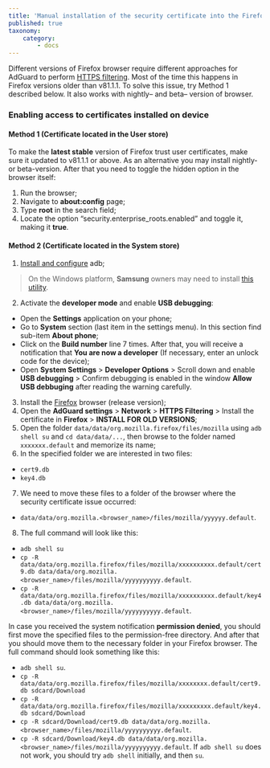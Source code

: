 ```yaml
---
title: 'Manual installation of the security certificate into the Firefox browser'
published: true
taxonomy:
    category:
        - docs
---
```


Different versions of Firefox browser require different approaches for AdGuard to perform [HTTPS filtering](https://kb.adguard.com/en/general/https-filtering). Most of the time this happens in Firefox versions older than v81.1.1. To solve this issue, try Method 1 described below. It also works with nightly– and beta– version of browser.


### Enabling access to certificates installed on device

#### Method 1 (Certificate located in the User store)

To make the **latest stable** version of Firefox trust user certificates, make sure it updated to v81.1.1 or above. As an alternative you may install nightly- or beta-version. After that you need to toggle the hidden option in the browser itself:

1. Run the browser;
2. Navigate to **about:config** page;
3. Type **root** in the search field;
4. Locate the option “security.enterprise_roots.enabled” and toggle it, making it **true**.

#### Method 2 (Certificate located in the System store)

1. [Install and configure](https://www.xda-developers.com/install-adb-windows-macos-linux/) adb; 
> On the Windows platform, **Samsung** owners may need to install [this utility](https://developer.samsung.com/mobile/android-usb-driver.html).
2. Activate the **developer mode** and enable **USB debugging**:
- Open the **Settings** application on your phone;
- Go to **System** section (last item in the settings menu). In this section find sub-item **About phone**;
- Click on the **Build number** line 7 times. After that, you will receive a notification that **You are now a developer** (If necessary, enter an unlock code for the device);
- Open **System Settings** > **Developer Options** > Scroll down and enable **USB debugging** > Confirm debugging is enabled in the window **Allow USB debbuging** after reading the warning carefully.
3. Install the [Firefox](https://www.mozilla.org/en-US/firefox/releases/) browser (release version);
4. Open the **AdGuard settings** > **Network** > **HTTPS Filtering** > Install the certificate in **Firefox** > **INSTALL FOR OLD VERSIONS**;
5. Open the folder `data/data/org.mozilla.firefox/files/mozilla` using `adb shell su` and `cd data/data/...`, then browse to the folder named `xxxxxxx.default` and memorize its name;
6. In the specified folder we are interested in two files:
- `cert9.db`
- `key4.db`
7. We need to move these files to a folder of the browser where the security certificate issue occurred: 
- `data/data/org.mozilla.<browser_name>/files/mozilla/yyyyyy.default`.
8. The full сommand will look like this:
- `adb shell su`
- `cp -R data/data/org.mozilla.firefox/files/mozilla/xxxxxxxxxx.default/cert9.db data/data/org.mozilla.<browser_name>/files/mozilla/yyyyyyyyyy.default`.
- `cp -R data/data/org.mozilla.firefox/files/mozilla/xxxxxxxxxx.default/key4.db data/data/org.mozilla.<browser_name>/files/mozilla/yyyyyyyyyy.default`.

In case you received the system notification **permission denied**, you should first move the specified files to the permission-free directory. And after that you should move them to the necessary folder in your Firefox browser.
The full command should look something like this:
- `adb shell su`.
- `cp -R data/data/org.mozilla.firefox/files/mozilla/xxxxxxxx.default/cert9.db sdcard/Download `
- `cp -R data/data/org.mozilla.firefox/files/mozilla/xxxxxxxxx.default/key4.db sdcard/Download `
- `cp -R sdcard/Download/cert9.db data/data/org.mozilla.<browser_name>/files/mozilla/yyyyyyyyyy.default`. 
- `cp -R sdcard/Download/key4.db data/data/org.mozilla.<browser_name>/files/mozilla/yyyyyyyyyy.default`.
If `adb shell su` does not work, you should try `adb shell` initially, and then `su`.
